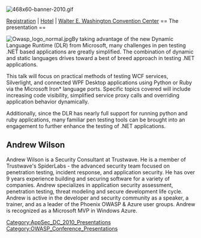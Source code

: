 ![468x60-banner-2010.gif](468x60-banner-2010.gif
"468x60-banner-2010.gif")

[Registration](https://guest.cvent.com/EVENTS/Register/IdentityConfirmation.aspx?e=d52c6f5f-d568-4e16-b8e0-b5e2bf87ab3a)
|
[Hotel](https://resweb.passkey.com/Resweb.do?mode=welcome_gi_new&groupID=2766908)
| [Walter E. Washington Convention
Center](http://www.dcconvention.com/)
\== The presentation ==

![Owasp_logo_normal.jpg](Owasp_logo_normal.jpg
"Owasp_logo_normal.jpg")By taking advantage of the new Dynamic Language
Runtime (DLR) from Microsoft, many challenges in pen testing .NET based
applications are greatly simplified. The combination of dynamic and
static languages drives toward a best of breed approach in testing .NET
applications.

This talk will focus on practical methods of testing WCF services,
Silverlight, and connected WPF Desktop applications using Python or Ruby
via the Microsoft Iron\* language ports. Specific topics covered will
include increasing code visibility, simplified service proxy calls and
overriding application behavior dynamically.

Additionally, since the DLR has nearly full support for running python
and ruby applications, many familiar pen testing tools can be brought
into an engagement to further enhance the testing of .NET applications.

## Andrew Wilson

Andrew Wilson is a Security Consultant at Trustwave. He is a member of
Trustwave's SpiderLabs - the advanced security team focused on
penetration testing, incident response, and application security. He has
over 9 years experience building and securing software for a variety of
companies. Andrew specializes in application security assessment,
penetration testing, threat modeling and secure development life cycle.
Andrew is active in the developer and security community as a speaker, a
trainer, and as a leader of the Phoenix OWASP & Azure user groups.
Andrew is recognized as a Microsoft MVP in Windows Azure.

[Category:AppSec_DC_2010_Presentations](Category:AppSec_DC_2010_Presentations "wikilink")
[Category:OWASP_Conference_Presentations](Category:OWASP_Conference_Presentations "wikilink")